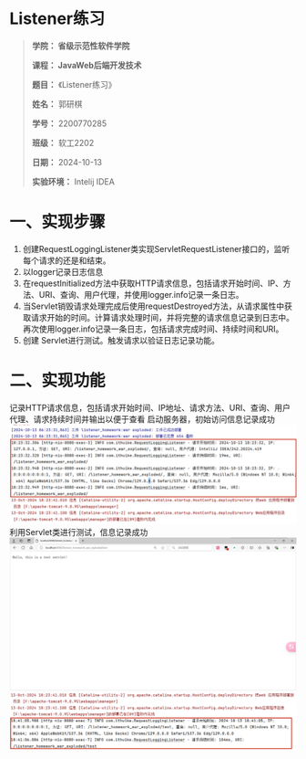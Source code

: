 # Listener练习
> **学院：  省级示范性软件学院**
>
> **课程：  JavaWeb后端开发技术**
>
> **题目：** 《Listener练习》
>
> **姓名：**  郭研棋
>
> **学号：**  2200770285
>
> **班级：**  软工2202
>
> **日期：**  2024-10-13
>
> **实验环境：**  Intelij IDEA
# 一、实现步骤
1. 创建RequestLoggingListener类实现ServletRequestListener接口的，监听每个请求的还是和结束。
2. 以logger记录日志信息
3. 在requestInitialized方法中获取HTTP请求信息，包括请求开始时间、IP、方法、URI、查询、用户代理，并使用logger.info记录一条日志。
4. 当Servlet销毁请求处理完成后使用requestDestroyed方法，从请求属性中获取请求开始的时间。计算请求处理时间，并将完整的请求信息记录到日志中。再次使用logger.info记录一条日志，包括请求完成时间、持续时间和URI。
5.  创建 Servlet进行测试。触发请求以验证日志记录功能。
# 二、实现功能
记录HTTP请求信息，包括请求开始时间、IP地址、请求方法、URI、查询、用户代理、请求持续时间并输出以便于查看
启动服务器，初始访问信息记录成功
![img20241013184050](./assets/img20241013184050.png)
利用Servlet类进行测试，信息记录成功
![img20241013184120](./assets/img20241013184120.png)
![img20241013184140](./assets/img20241013184140.png)
